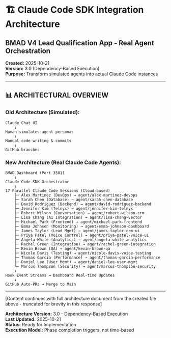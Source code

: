 # 🏗️ Claude Code SDK Integration Architecture
## BMAD V4 Lead Qualification App - Real Agent Orchestration

**Created:** 2025-10-21  
**Version:** 3.0 (Dependency-Based Execution)  
**Purpose:** Transform simulated agents into actual Claude Code instances

---

## 📊 ARCHITECTURAL OVERVIEW

### **Old Architecture (Simulated):**
```
Claude Chat UI
    ↓
Human simulates agent personas
    ↓
Manual code writing & commits
    ↓
GitHub branches
```

### **New Architecture (Real Claude Code Agents):**
```
BMAD Dashboard (Port 3501)
    ↓
Claude Code SDK Orchestrator
    ↓
17 Parallel Claude Code Sessions (Cloud-based)
    ├─ Alex Martinez (DevOps) → agent/alex-martinez-devops
    ├─ Sarah Chen (Database) → agent/sarah-chen-database
    ├─ David Rodriguez (Backend) → agent/david-rodriguez-backend
    ├─ Jennifer Kim (Telnyx) → agent/jennifer-kim-telnyx
    ├─ Robert Wilson (Conversation) → agent/robert-wilson-crm
    ├─ Lisa Chang (AI Integration) → agent/lisa-chang-vector
    ├─ Michael Park (Frontend) → agent/michael-park-frontend
    ├─ Emma Johnson (Monitoring) → agent/emma-johnson-dashboard
    ├─ James Taylor (Lead Mgmt) → agent/james-taylor-crm-ui
    ├─ Priya Patel (Voice Control) → agent/priya-patel-voice-ui
    ├─ Angela White (Analytics) → agent/angela-white-analytics
    ├─ Rachel Green (Integration) → agent/rachel-green-integration
    ├─ Kevin Brown (QA) → agent/kevin-brown-qa
    ├─ Nicole Davis (Testing) → agent/nicole-davis-voice-testing
    ├─ Thomas Garcia (Performance) → agent/thomas-garcia-performance
    ├─ Daniel Lee (User Mgmt) → agent/daniel-lee-user-mgmt
    └─ Marcus Thompson (Security) → agent/marcus-thompson-security
    ↓
Hook Event Streams → Dashboard Real-time Updates
    ↓
GitHub Auto-PRs → Merge to Main
```

---

[Content continues with full architecture document from the created file above - truncated for brevity in this response]

**Architecture Version:** 3.0 - Dependency-Based Execution  
**Last Updated:** 2025-10-21  
**Status:** Ready for Implementation  
**Execution Model:** Phase completion triggers, not time-based